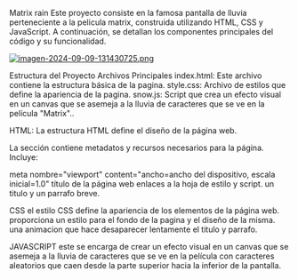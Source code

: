 

Matrix rain
Este proyecto consiste en la famosa pantalla de lluvia perteneciente a la pelicula matrix, construida utilizando HTML, CSS y JavaScript. A continuación, se detallan los componentes principales del código y su funcionalidad. 

[![imagen-2024-09-09-131430725.png](https://i.postimg.cc/RZbvSTHw/imagen-2024-09-09-131430725.png)](https://postimg.cc/NKT3bmb0)

Estructura del Proyecto
Archivos Principales
index.html: Este archivo contiene la estructura básica de la pagina.
style.css: Archivo de estilos que define la apariencia de la pagina.
snow.js: Script que crea un efecto visual en un canvas que se asemeja a la lluvia de caracteres que se ve en la película "Matrix"..

HTML:
La estructura HTML define el diseño de la página web.

La sección contiene metadatos y recursos necesarios para la página. Incluye:

meta nombre="viewport" content="ancho=ancho del dispositivo, escala inicial=1.0"
título de la página web
enlaces a la hoja de estilo y script.
un titulo y un parrafo breve.

CSS
el estilo CSS define la apariencia de los elementos de la página web.
proporciona un  estilo  para  el fondo de la pagina y el diseño de la misma.
una animacion que hace desaparecer lentamente el titulo y parrafo.

JAVASCRIPT
este se encarga de crear un efecto visual en un canvas que se asemeja a la lluvia de caracteres que se ve en la película con caracteres aleatorios que caen desde la parte superior hacia la inferior de la pantalla.
